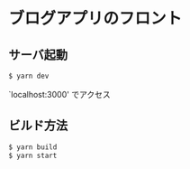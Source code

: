# ブログアプリのフロント

## サーバ起動

```bash
$ yarn dev
```

`localhost:3000' でアクセス

## ビルド方法

``` bash
$ yarn build
$ yarn start
```

